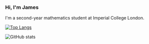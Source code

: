 ### Hi, I'm James

I'm a second-year mathematics student at Imperial College London.

[![Top Langs](https://github-readme-stats.vercel.app/api/top-langs/?username=jameswu5&layout=donut)](https://github.com/anuraghazra/github-readme-stats)

![GitHub stats](https://github-readme-stats.vercel.app/api?username=jameswu5\&rank_icon=github\&show_icons=true\&hide=stars)
